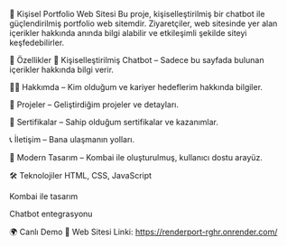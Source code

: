 📌 Kişisel Portfolio Web Sitesi
Bu proje, kişiselleştirilmiş bir chatbot ile güçlendirilmiş portfolio web sitemdir.
Ziyaretçiler, web sitesinde yer alan içerikler hakkında anında bilgi alabilir ve etkileşimli şekilde siteyi keşfedebilirler.

🚀 Özellikler
💬 Kişiselleştirilmiş Chatbot – Sadece bu sayfada bulunan içerikler hakkında bilgi verir.

🧑‍💻 Hakkımda – Kim olduğum ve kariyer hedeflerim hakkında bilgiler.

📂 Projeler – Geliştirdiğim projeler ve detayları.

📜 Sertifikalar – Sahip olduğum sertifikalar ve kazanımlar.

📞 İletişim – Bana ulaşmanın yolları.

🎨 Modern Tasarım – Kombai ile oluşturulmuş, kullanıcı dostu arayüz.

🛠️ Teknolojiler
HTML, CSS, JavaScript

Kombai ile tasarım

Chatbot entegrasyonu

🌍 Canlı Demo
🔗 Web Sitesi Linki: https://renderport-rghr.onrender.com/ 
 

